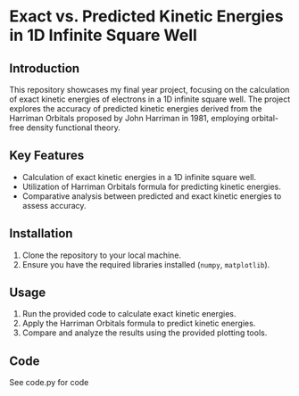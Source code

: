 # Exact vs. Predicted Kinetic Energies in 1D Infinite Square Well
## Introduction
This repository showcases my final year project, focusing on the calculation of exact kinetic energies of electrons in a 1D infinite square well. The project explores the accuracy of predicted kinetic energies derived from the Harriman Orbitals proposed by John Harriman in 1981, employing orbital-free density functional theory.
## Key Features
- Calculation of exact kinetic energies in a 1D infinite square well.
- Utilization of Harriman Orbitals formula for predicting kinetic energies.
- Comparative analysis between predicted and exact kinetic energies to assess accuracy.

## Installation
1. Clone the repository to your local machine.
2. Ensure you have the required libraries installed (`numpy`, `matplotlib`).

## Usage
1. Run the provided code to calculate exact kinetic energies.
2. Apply the Harriman Orbitals formula to predict kinetic energies.
3. Compare and analyze the results using the provided plotting tools.

## Code
See code.py for code
